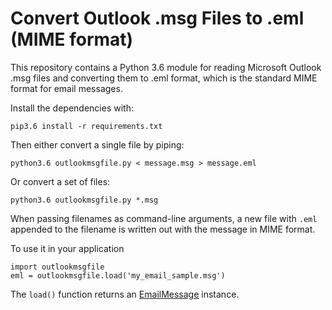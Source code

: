 Convert Outlook .msg Files to .eml (MIME format)
================================================

This repository contains a Python 3.6 module for
reading Microsoft Outlook .msg files and converting
them to .eml format, which is the standard MIME
format for email messages.

Install the dependencies with:

    pip3.6 install -r requirements.txt

Then either convert a single file by piping:

	python3.6 outlookmsgfile.py < message.msg > message.eml

Or convert a set of files:

	python3.6 outlookmsgfile.py *.msg

When passing filenames as command-line arguments, a new file with `.eml`
appended to the filename is written out with the message in MIME format.

To use it in your application

    import outlookmsgfile
    eml = outlookmsgfile.load('my_email_sample.msg')
    
The ``load()`` function returns an [EmailMessage](https://docs.python.org/3/library/email.message.html#email.message.EmailMessage) instance.